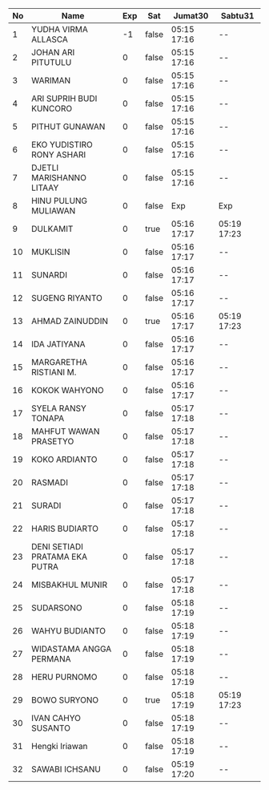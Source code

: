 | No | Name | Exp | Sat | Jumat30 | Sabtu31 |
|-----|-----|-----|-----|-----|-----|
| 1 | YUDHA VIRMA ALLASCA | -1 | false | 05:15 17:16 | -- |
| 2 | JOHAN ARI PITUTULU | 0 | false | 05:15 17:16 | -- |
| 3 | WARIMAN | 0 | false | 05:15 17:16 | -- |
| 4 | ARI SUPRIH BUDI KUNCORO | 0 | false | 05:15 17:16 | -- |
| 5 | PITHUT GUNAWAN | 0 | false | 05:15 17:16 | -- |
| 6 | EKO YUDISTIRO RONY ASHARI | 0 | false | 05:15 17:16 | -- |
| 7 | DJETLI MARISHANNO LITAAY | 0 | false | 05:15 17:16 | -- |
| 8 | HINU PULUNG MULIAWAN | 0 | false | Exp | Exp |
| 9 | DULKAMIT | 0 | true | 05:16 17:17 | 05:19 17:23 |
| 10 | MUKLISIN | 0 | false | 05:16 17:17 | -- |
| 11 | SUNARDI | 0 | false | 05:16 17:17 | -- |
| 12 | SUGENG RIYANTO | 0 | false | 05:16 17:17 | -- |
| 13 | AHMAD ZAINUDDIN | 0 | true | 05:16 17:17 | 05:19 17:23 |
| 14 | IDA JATIYANA | 0 | false | 05:16 17:17 | -- |
| 15 | MARGARETHA RISTIANI M. | 0 | false | 05:16 17:17 | -- |
| 16 | KOKOK WAHYONO | 0 | false | 05:16 17:17 | -- |
| 17 | SYELA RANSY TONAPA | 0 | false | 05:17 17:18 | -- |
| 18 | MAHFUT WAWAN PRASETYO | 0 | false | 05:17 17:18 | -- |
| 19 | KOKO ARDIANTO | 0 | false | 05:17 17:18 | -- |
| 20 | RASMADI | 0 | false | 05:17 17:18 | -- |
| 21 | SURADI | 0 | false | 05:17 17:18 | -- |
| 22 | HARIS BUDIARTO | 0 | false | 05:17 17:18 | -- |
| 23 | DENI SETIADI PRATAMA EKA PUTRA | 0 | false | 05:17 17:18 | -- |
| 24 | MISBAKHUL MUNIR | 0 | false | 05:17 17:18 | -- |
| 25 | SUDARSONO | 0 | false | 05:18 17:19 | -- |
| 26 | WAHYU BUDIANTO | 0 | false | 05:18 17:19 | -- |
| 27 | WIDASTAMA ANGGA PERMANA | 0 | false | 05:18 17:19 | -- |
| 28 | HERU PURNOMO | 0 | false | 05:18 17:19 | -- |
| 29 | BOWO SURYONO | 0 | true | 05:18 17:19 | 05:19 17:23 |
| 30 | IVAN CAHYO SUSANTO | 0 | false | 05:18 17:19 | -- |
| 31 | Hengki Iriawan | 0 | false | 05:18 17:19 | -- |
| 32 | SAWABI ICHSANU | 0 | false | 05:19 17:20 | -- |
